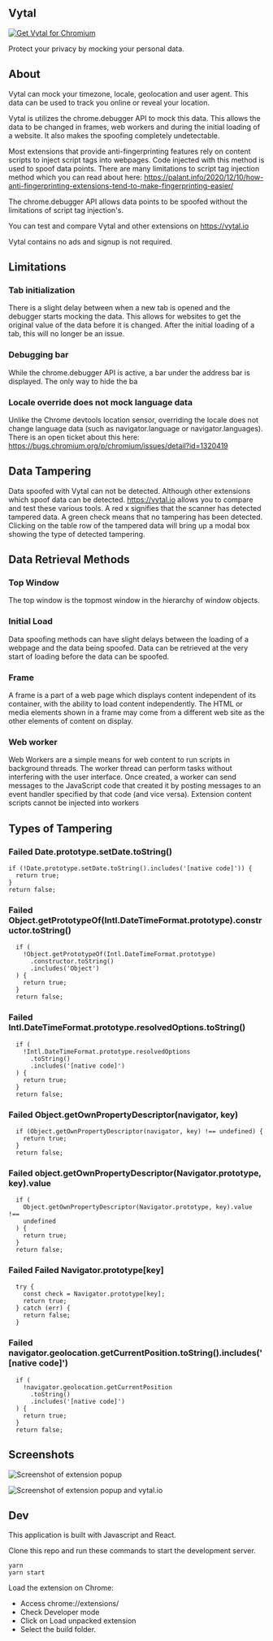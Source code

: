## Vytal

<a href="https://chrome.google.com/webstore/detail/vytal/ncbknoohfjmcfneopnfkapmkblaenokb"><img src="https://raw.githubusercontent.com/z0ccc/Upvote-Anywhere/master/promo/chrome.png" alt="Get Vytal for Chromium"></a>

Protect your privacy by mocking your personal data.

## About

Vytal can mock your timezone, locale, geolocation and user agent. This data can be used to track you online or reveal your location.

Vytal is utilizes the chrome.debugger API to mock this data. This allows the data to be changed in frames, web workers and during the initial loading of a website. It also makes the spoofing completely undetectable.

Most extensions that provide anti-fingerprinting features rely on content scripts to inject script tags into webpages. Code injected with this method is used to spoof data points. There are many limitations to script tag injection method which you can read about here: https://palant.info/2020/12/10/how-anti-fingerprinting-extensions-tend-to-make-fingerprinting-easier/

The chrome.debugger API allows data points to be spoofed without the limitations of script tag injection's.

You can test and compare Vytal and other extensions on https://vytal.io

Vytal contains no ads and signup is not required.

## Limitations

### Tab initialization

There is a slight delay between when a new tab is opened and the debugger starts mocking the data. This allows for websites to get the original value of the data before it is changed. After the initial loading of a tab, this will no longer be an issue.

### Debugging bar

While the chrome.debugger API is active, a bar under the address bar is displayed. The only way to hide the ba

### Locale override does not mock language data

Unlike the Chrome devtools location sensor, overriding the locale does not change language data (such as navigator.language or navigator.languages). There is an open ticket about this here: https://bugs.chromium.org/p/chromium/issues/detail?id=1320419

## Data Tampering

Data spoofed with Vytal can not be detected. Although other extensions which spoof data can be detected. https://vytal.io allows you to compare and test these various tools. A red x signifies that the scanner has detected tampered data. A green check means that no tampering has
been detected. Clicking on the table row of the tampered data will bring up a modal box showing the type of detected tampering.

## Data Retrieval Methods

### Top Window

The top window is the topmost window in the hierarchy of window objects.

### Initial Load

Data spoofing methods can have slight delays between the loading of a webpage and the data being spoofed. Data can be retrieved at the very start of loading before the data can be spoofed.

### Frame

A frame is a part of a web page which displays content independent of its container, with the ability to load content independently. The HTML or media elements shown in a frame may come from a different web site as the other elements of content on display.

### Web worker

Web Workers are a simple means for web content to run scripts in background threads. The worker thread can perform tasks without interfering with the user interface. Once created, a worker can send messages to the JavaScript code that created it by posting messages to an event handler specified by that code (and vice versa). Extension content scripts cannot be injected into workers

## Types of Tampering

### Failed Date.prototype.setDate.toString()

```
if (!Date.prototype.setDate.toString().includes('[native code]')) {
  return true;
}
return false;
```

### Failed Object.getPrototypeOf(Intl.DateTimeFormat.prototype).constructor.toString()

```
  if (
    !Object.getPrototypeOf(Intl.DateTimeFormat.prototype)
      .constructor.toString()
      .includes('Object')
  ) {
    return true;
  }
  return false;
```

### Failed Intl.DateTimeFormat.prototype.resolvedOptions.toString()

```
  if (
    !Intl.DateTimeFormat.prototype.resolvedOptions
      .toString()
      .includes('[native code]')
  ) {
    return true;
  }
  return false;
```

### Failed Object.getOwnPropertyDescriptor(navigator, key)

```
  if (Object.getOwnPropertyDescriptor(navigator, key) !== undefined) {
    return true;
  }
  return false;
```

### Failed object.getOwnPropertyDescriptor(Navigator.prototype, key).value

```
  if (
    Object.getOwnPropertyDescriptor(Navigator.prototype, key).value !==
    undefined
  ) {
    return true;
  }
  return false;
```

### Failed Failed Navigator.prototype[key]

```
  try {
    const check = Navigator.prototype[key];
    return true;
  } catch (err) {
    return false;
  }
```

### Failed navigator.geolocation.getCurrentPosition.toString().includes('[native code]')

```
  if (
    !navigator.geolocation.getCurrentPosition
      .toString()
      .includes('[native code]')
  ) {
    return true;
  }
  return false;
```

## Screenshots

![Screenshot of extension popup](https://raw.githubusercontent.com/z0ccc/Vytal/master/promo/screenshot-1.png)

![Screenshot of extension popup and vytal.io](https://raw.githubusercontent.com/z0ccc/Vytal/master/promo/screenshot-2.png)

## Dev

This application is built with Javascript and React.

Clone this repo and run these commands to start the development server.

```
yarn
yarn start
```

Load the extension on Chrome:

- Access chrome://extensions/
- Check Developer mode
- Click on Load unpacked extension
- Select the build folder.
